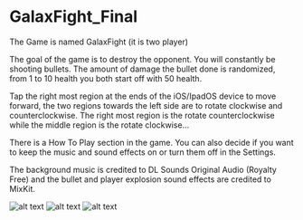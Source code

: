 # GalaxFight_Final

The Game is named GalaxFight (it is two player)

The goal of the game is to destroy the opponent. You will constantly be shooting bullets. The amount of damage the bullet done is randomized, from 1 to 10 health you both start off with 50 health. 

Tap the right most region at the ends of the iOS/IpadOS device to move forward, the two regions towards the left side are to rotate clockwise and counterclockwise. 
The right most region is the rotate counterclockwise while the middle region is the rotate clockwise...

There is a How To Play section in the game.
You can also decide if you want to keep the music and sound effects on or turn them off in the Settings.

The background music is credited to DL Sounds Original Audio (Royalty Free) and the bullet and player explosion sound effects are credited to MixKit. 

![alt text](https://user-images.githubusercontent.com/31413154/149704376-bf938ae1-f379-48fc-93b1-0990f2de59d9.png)
![alt text](https://user-images.githubusercontent.com/31413154/149704524-0c2a41fc-8949-4d44-b979-7cc2fd3749d3.png)
![alt text](https://user-images.githubusercontent.com/31413154/149704554-554e8dc1-ad44-4499-8b3e-c0c7c73705ee.png)



